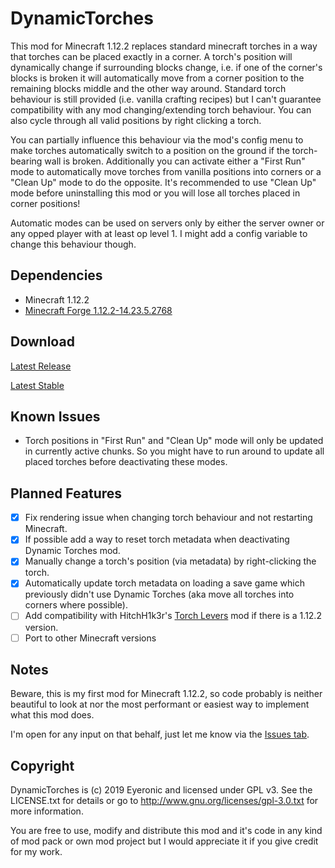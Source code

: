 # DynamicTorches

This mod for Minecraft 1.12.2 replaces standard minecraft torches in a way that torches can be placed exactly in a corner.
A torch's position will dynamically change if surrounding blocks change, i.e. if one of the corner's blocks is broken it will 
automatically move from a corner position to the remaining blocks middle and the other way around.
Standard torch behaviour is still provided (i.e. vanilla crafting recipes) but I can't guarantee compatibility with any mod changing/extending torch behaviour.
You can also cycle through all valid positions by right clicking a torch.

You can partially influence this behaviour via the mod's config menu to make torches automatically switch to a position on the
ground if the torch-bearing wall is broken.
Additionally you can activate either a "First Run" mode to automatically move torches from vanilla positions into corners or a "Clean Up" mode to do the opposite.
It's recommended to use "Clean Up" mode before uninstalling this mod or you will lose all torches placed in corner positions!

Automatic modes can be used on servers only by either the server owner or any opped player with at least op level 1. I might add a config variable to change this behaviour though.

## Dependencies

- Minecraft 1.12.2
- [Minecraft Forge 1.12.2-14.23.5.2768](http://files.minecraftforge.net/maven/net/minecraftforge/forge/index_1.12.2.html)

## Download

[Latest Release](https://github.com/Eyeronic/DynamicTorches/releases/tag/v1.12.2-1.1)

[Latest Stable](https://github.com/Eyeronic/DynamicTorches/releases/tag/v1.12.2-1.1)

## Known Issues

- Torch positions in "First Run" and "Clean Up" mode will only be updated in currently active chunks. So you might have to run around to update all placed torches before deactivating these modes.

## Planned Features

- [x] Fix rendering issue when changing torch behaviour and not restarting Minecraft.
- [x] If possible add a way to reset torch metadata when deactivating Dynamic Torches mod.
- [x] Manually change a torch's position (via metadata) by right-clicking the torch.
- [x] Automatically update torch metadata on loading a save game which previously didn't use Dynamic Torches (aka move all torches into corners where possible).
- [ ] Add compatibility with HitchH1k3r's [Torch Levers](http://www.minecraftforum.net/forums/mapping-and-modding/minecraft-mods/1288257-1-7-10-forge-torch-levers-and-more-version-1-4-2) mod if there is a 1.12.2 version.
- [ ] Port to other Minecraft versions

## Notes

Beware, this is my first mod for Minecraft 1.12.2, so code probably is neither beautiful to look at nor the most performant or easiest way to implement what this mod does.

I'm open for any input on that behalf, just let me know via the [Issues tab](https://github.com/Eyeronic/DynamicTorches/issues). 

## Copyright

DynamicTorches is (c) 2019 Eyeronic and licensed under GPL v3. See the LICENSE.txt for details or go to http://www.gnu.org/licenses/gpl-3.0.txt for more information.

You are free to use, modify and distribute this mod and it's code in any kind of mod pack or own mod project but I would appreciate it if you give credit for my work.
